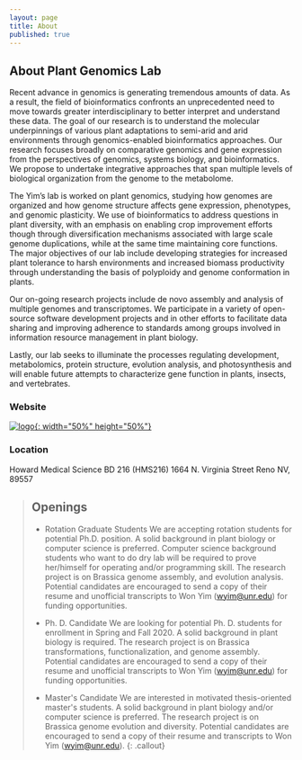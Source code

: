 ```yaml
---
layout: page
title: About
published: true
---
```

## About Plant Genomics Lab
Recent advance in genomics is generating tremendous amounts of data. As a result, the field of bioinformatics confronts an unprecedented need to move towards greater interdisciplinary to better interpret and understand these data. The goal of our research is to understand the molecular underpinnings of various plant adaptations to semi-arid and arid environments through genomics-enabled bioinformatics approaches. Our research focuses broadly on comparative genomics and gene expression from the perspectives of genomics, systems biology, and bioinformatics. We propose to undertake integrative approaches that span multiple levels of biological organization from the genome to the metabolome.

The Yim’s lab is worked on plant genomics, studying how genomes are organized and how genome structure affects gene expression, phenotypes, and genomic plasticity. We use of bioinformatics to address questions in plant diversity, with an emphasis on enabling crop improvement efforts though through diversification mechanisms associated with large scale genome duplications, while at the same time maintaining core functions. The major objectives of our lab include developing strategies for increased plant tolerance to harsh environments and increased biomass productivity through understanding the basis of polyploidy and genome conformation in plants.

Our on-going research projects include de novo assembly and analysis of multiple genomes and transcriptomes. We participate in a variety of open-source software development projects and in other efforts to facilitate data sharing and improving adherence to standards among groups involved in information resource management in plant biology.

Lastly, our lab seeks to illuminate the processes regulating development, metabolomics, protein structure, evolution analysis, and photosynthesis and will enable future attempts to characterize gene function in plants, insects, and vertebrates.

### Website
[![logo]({{site.baseurl}}/fig/600.jpg){: width="50%" height="50%"}](https://www.plantbioinformatics.org/)

### Location
Howard Medical Science BD 216 (HMS216)
1664  N. Virginia Street Reno NV, 89557

> ## Openings
>
> - Rotation Graduate Students
>We are accepting rotation students for potential Ph.D. position. A solid background in plant biology or computer science is preferred. Computer science background students who want to do dry lab will be required to prove her/himself for operating and/or programming skill. The research project is on Brassica genome assembly, and evolution analysis. Potential candidates are encouraged to send a copy of their resume and unofficial transcripts to Won Yim (wyim@unr.edu) for funding opportunities.
>
> - Ph. D. Candidate
>We are looking for potential Ph. D. students for enrollment in Spring and Fall 2020. A solid background in plant biology is required. The research project is on Brassica transformations, functionalization, and genome assembly. Potential candidates are encouraged to send a copy of their resume and unofficial transcripts to Won Yim (wyim@unr.edu) for funding opportunities.
>
> - Master's Candidate
>We are interested in motivated thesis-oriented master's students. A solid background in plant biology and/or computer science is preferred. The research project is on Brassica genome evolution and diversity. Potential candidates are encouraged to send a copy of their resume and transcripts to Won Yim (wyim@unr.edu).
{: .callout}
